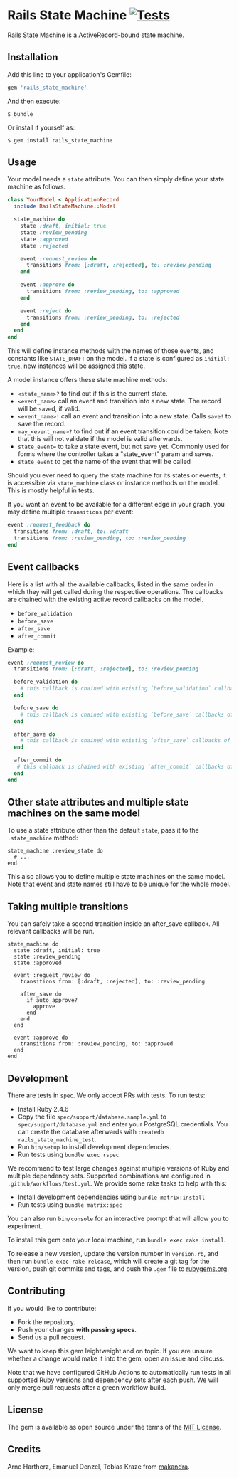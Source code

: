 # Rails State Machine [![Tests](https://github.com/makandra/rails_state_machine/workflows/Tests/badge.svg)](https://github.com/makandra/rails_state_machine/actions?query=branch:master)

Rails State Machine is a ActiveRecord-bound state machine.

## Installation

Add this line to your application's Gemfile:

```ruby
gem 'rails_state_machine'
```

And then execute:

    $ bundle

Or install it yourself as:

    $ gem install rails_state_machine

## Usage

Your model needs a `state` attribute. You can then simply define your state machine as follows.

```ruby
class YourModel < ApplicationRecord
  include RailsStateMachine::Model

  state_machine do
    state :draft, initial: true
    state :review_pending
    state :approved
    state :rejected

    event :request_review do
      transitions from: [:draft, :rejected], to: :review_pending
    end

    event :approve do
      transitions from: :review_pending, to: :approved
    end

    event :reject do
      transitions from: :review_pending, to: :rejected
    end
  end
end
```

This will define instance methods with the names of those events, and constants like `STATE_DRAFT` on the model.
If a state is configured as `initial: true`, new instances will be assigned this state.

A model instance offers these state machine methods:

- `<state_name>?` to find out if this is the current state.
- `<event_name>` call an event and transition into a new state. The record will be `save`d, if valid.
- `<event_name>!` call an event and transition into a new state. Calls `save!` to save the record.
- `may_<event_name>?` to find out if an event transition could be taken. Note that this will not validate if the model is valid afterwards.
- `state_event=` to take a state event, but not save yet. Commonly used for forms where the controller takes a "state_event" param and saves.
- `state_event` to get the name of the event that will be called

Should you ever need to query the state machine for its states or events, it is accessible via `state_machine` class or instance methods on the model. This is mostly helpful in tests.

If you want an event to be available for a different edge in your graph, you may define multiple `transitions` per event:

```ruby
event :request_feedback do
  transitions from: :draft, to: :draft
  transitions from: :review_pending, to: :review_pending
end
```

## Event callbacks

Here is a list with all the available callbacks, listed in the same order in which they will get called during the respective operations. The callbacks are chained with the existing active record callbacks on the model.

* `before_validation`
* `before_save`
* `after_save`
* `after_commit`

Example:

```ruby
event :request_review do
  transitions from: [:draft, :rejected], to: :review_pending

  before_validation do
    # this callback is chained with existing `before_validation` callbacks of the model
  end

  before_save do
    # this callback is chained with existing `before_save` callbacks of the model
  end

  after_save do
    # this callback is chained with existing `after_save` callbacks of the model
  end

  after_commit do
   # this callback is chained with existing `after_commit` callbacks of the model
  end
end
```

## Other state attributes and multiple state machines on the same model

To use a state attribute other than the default `state`, pass it to the `.state_machine` method:

```
state_machine :review_state do
  # ...
end
```

This also allows you to define multiple state machines on the same model. Note that event
and state names still have to be unique for the whole model.


## Taking multiple transitions

You can safely take a second transition inside an after_save callback. All relevant
callbacks will be run.

```
state_machine do
  state :draft, initial: true
  state :review_pending
  state :approved

  event :request_review do
    transitions from: [:draft, :rejected], to: :review_pending

    after_save do
      if auto_approve?
        approve
      end
    end
  end

  event :approve do
    transitions from: :review_pending, to: :approved
  end
end
```

## Development

There are tests in `spec`. We only accept PRs with tests. To run tests:

- Install Ruby 2.4.6
- Copy the file `spec/support/database.sample.yml` to `spec/support/database.yml` and enter your PostgreSQL credentials. You can create the database afterwards with `createdb rails_state_machine_test`.
- Run `bin/setup` to install development dependencies.
- Run tests using `bundle exec rspec`

We recommend to test large changes against multiple versions of Ruby and multiple dependency sets. Supported combinations are configured in `.github/workflows/test.yml`. We provide some rake tasks to help with this:

- Install development dependencies using `bundle matrix:install`
- Run tests using `bundle matrix:spec`

You can also run `bin/console` for an interactive prompt that will allow you to experiment.

To install this gem onto your local machine, run `bundle exec rake install`.

To release a new version, update the version number in `version.rb`, and then run `bundle exec rake release`, which will create a git tag for the version, push git commits and tags, and push the `.gem` file to [rubygems.org](https://rubygems.org).

## Contributing

If you would like to contribute:

- Fork the repository.
- Push your changes **with passing specs**.
- Send us a pull request.

We want to keep this gem leightweight and on topic. If you are unsure whether a change would make it into the gem, open an issue and discuss.

Note that we have configured GitHub Actions to automatically run tests in all supported Ruby versions and dependency sets after each push. We will only merge pull requests after a green workflow build.

## License

The gem is available as open source under the terms of the [MIT License](https://opensource.org/licenses/MIT).

## Credits

Arne Hartherz, Emanuel Denzel, Tobias Kraze from [makandra](https://makandra.de/).
